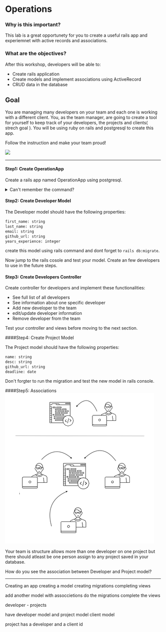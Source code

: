 
# Operations
### Why is this important?

This lab is a great opportunety for you to create a useful rails app and experiemnet with active records and associations. 


### What are the objectives?

 After this workshop, developers will be able to:
 
  - Create rails application 
  - Create models and implement associations using ActiveRecord
  - CRUD data in the database
 


## Goal
You are managing many developers on your team and each one is working with a different client. You, as the team manager, are going to create a tool for yourself to keep track of your developers, the projects and clients( strech goal ). You will be using ruby on rails and postgresql to create this app. 

Follow the instruction and make your team proud! 

![](http://stream1.gifsoup.com/view5/4743746/project-management-goes-wrong-o.gif)

<hr>

#### Step1: Create OperationApp

Create a rails app named OperationApp using postgresql.
<details><summary>Can't remember the command?</summary>
 ` $rails new OperationApp -T -d postgresql `
</details>


#### Step2: Create Developer Model

The Developer model should have the following properties:

```
first_name: string
last_name: string
email: string
github_url: string
years_experience: integer

```
create this model using rails command and dont forget to ` rails db:migrate `.

Now jump to the rails cosole and test your model. Create an few developers to use in the future steps.

#### Step3: Create Developers Controller
Create controller for developers and implement these functionalities:

 - See full list of all developers 
 - See information about one specific developer
 - Add new developer to the team
 - edit/update developer information
 - Remove developer from the team

 
Test your controller and views before moving to the next section.

####Step4: Create Project Model

The Project model should have the following properties:

```
name: string
desc: string
github_url: string
deadline: date

``` 
Don't forgter to run the migration and test the new model in rails console.

####Step5: Associations
![](diagram.png)

Your team is structure allows more than one developer on one project but there should atleast be one person assign to any project saved in your database.

How do you see the association between Developer and Project model?





------------------
 
Creating an app
creating a model
creating migrations
completing views

add another model with assoccietions
do the migrations 
complete the views

developer - projects

have developer model
and project model
client model

project has a developer and a client id